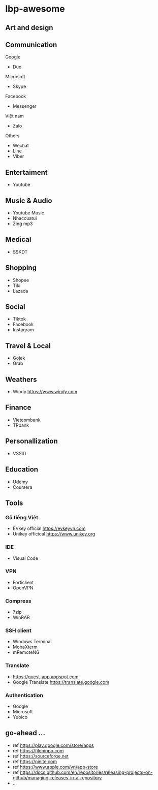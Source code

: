 # lbp-awesome



## Art and design

## Communication

Google
- Duo

Microsoft
- Skype

Facebook
- Messenger

Việt nam
- Zalo

Others
- Wechat
- Line
- Viber

## Entertaiment

- Youtube

## Music & Audio

- Youtube Music
- Nhaccuatui
- Zing mp3

## Medical

- SSKDT

## Shopping

- Shopee
- Tiki
- Lazada

## Social

- Tiktok
- Facebook
- Instagram

## Travel & Local

- Gojek
- Grab

## Weathers

- Windy https://www.windy.com

## Finance

- Vietcombank
- TPbank

## Personallization

- VSSID

## Education

- Udemy
- Coursera

## Tools

### Gõ tiếng Việt

- EVkey official https://evkeyvn.com
- Unikey officical https://www.unikey.org

### IDE

- Visual Code

### VPN

- Forticlient
- OpenVPN

### Compress

- 7zip
- WinRAR

### SSH client 

- Windows Terminal
- MobaXterm
- mRemoteNG

### Translate

- https://quest-app.appspot.com
- Google Translate https://translate.google.com

### Authentication

- Google
- Microsoft
- Yubico

## go-ahead ...

- ref https://play.google.com/store/apps
- ref https://filehippo.com
- ref https://sourceforge.net
- ref https://ninite.com
- ref https://www.apple.com/vn/app-store
- ref https://docs.github.com/en/repositories/releasing-projects-on-github/managing-releases-in-a-repository
- ...